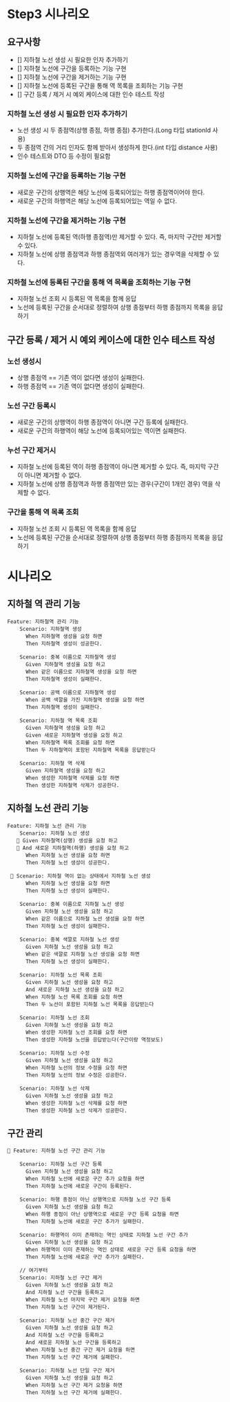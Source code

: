 # Step3 시나리오  
## 요구사항  
* [] 지하철 노선 생성 시 필요한 인자 추가하기
* [] 지하철 노선에 구간을 등록하는 기능 구현
* [] 지하철 노선에 구간을 제거하는 기능 구현
* [] 지하철 노선에 등록된 구간을 통해 역 목록을 조회하는 기능 구현
* [] 구간 등록 / 제거 시 예외 케이스에 대한 인수 테스트 작성
  
### 지하철 노선 생성 시 필요한 인자 추가하기   

* 노선 생성 시 두 종점역(상행 종점, 하행 종점) 추가한다.(Long 타입 stationId 사용)   
* 두 종점역 간의 거리 인자도 함께 받아서 생성하게 한다.(int 타입 distance 사용)     
* 인수 테스트와 DTO 등 수정이 필요함   
   
### 지하철 노선에 구간을 등록하는 기능 구현    
  
* 새로운 구간의 상행역은 해당 노선에 등록되어있는 하행 종점역이어야 한다.     
* 새로운 구간의 하행역은 해당 노선에 등록되어있는 역일 수 없다.  

### 지하철 노선에 구간을 제거하는 기능 구현

* 지하철 노선에 등록된 역(하행 종점역)만 제거할 수 있다. 즉, 마지막 구간만 제거할 수 있다.
* 지하철 노선에 상행 종점역과 하행 종점역외 여러개가 있는 경우역을 삭제할 수 있다.

### 지하철 노선에 등록된 구간을 통해 역 목록을 조회하는 기능 구현

* 지하철 노선 조회 시 등록된 역 목록을 함께 응답
* 노선에 등록된 구간을 순서대로 정렬하여 상행 종점부터 하행 종점까지 목록을 응답하기

## 구간 등록 / 제거 시 예외 케이스에 대한 인수 테스트 작성

### 노선 생성시 

* 상행 종점역 == 기존 역이 없다면 생성이 실패한다.    
* 하행 종점역 == 기존 역이 없다면 생성이 실패한다.    

### 노선 구간 등록시 

* 새로운 구간의 상행역이 하행 종점역이 아니면 구간 등록에 실패한다.    
* 새로운 구간의 하행역이 해당 노선에 등록되어있는 역이면 실패한다.    

### 누선 구간 제거시 
    
* 지하철 노선에 등록된 역이 하행 종점역이 아니면 제거할 수 있다. 즉, 마지막 구간이 아니면 제거할 수 없다.        
* 지하철 노선에 상행 종점역과 하행 종점역만 있는 경우(구간이 1개인 경우) 역을 삭제할 수 없다.  

### 구간을 통해 역 목록 조회
* 지하철 노선 조회 시 등록된 역 목록을 함께 응답
* 노선에 등록된 구간을 순서대로 정렬하여 상행 종점부터 하행 종점까지 목록을 응답하기

# 시나리오  
## 지하철 역 관리 기능 
```properties
Feature: 지하철역 관리 기능
    Scenario: 지하철역 생성
      When 지하철역 생성을 요청 하면
      Then 지하철역 생성이 성공한다.

    Scenario: 중복 이름으로 지하철역 생성
      Given 지하철역 생성을 요청 하고
      When 같은 이름으로 지하철역 생성을 요청 하면
      Then 지하철역 생성이 실패한다.
    
    Scenario: 공백 이름으로 지하철역 생성
      When 공백 색깔을 가진 지하철역 생성을 요청 하면
      Then 지하철역 생성이 실패한다.

    Scenario: 지하철 역 목록 조회
      Given 지하철역 생성을 요청 하고
      Given 새로운 지하철역 생성을 요청 하고
      When 지하철역 목록 조회를 요청 하면
      Then 두 지하철역이 포함된 지하철역 목록을 응답받는다
 
    Scenario: 지하철 역 삭제
      Given 지하철역 생성을 요청 하고
      When 생성한 지하철역 삭제를 요청 하면
      Then 생성한 지하철역 삭제가 성공한다. 
```

## 지하철 노선 관리 기능 
```properties
Feature: 지하철 노선 관리 기능
    Scenario: 지하철 노선 생성
   🥕 Given 지하철역(상행) 생성을 요청 하고
   🥕 And 새로운 지하철역(하행) 생성을 요청 하고
      When 지하철 노선 생성을 요청 하면
      Then 지하철 노선 생성이 성공한다.

 🥕 Scenario: 지하철 역이 없는 상태에서 지하철 노선 생성
      When 지하철 노선 생성을 요청 하면
      Then 지하철 노선 생성이 실패한다.

    Scenario: 중복 이름으로 지하철 노선 생성
      Given 지하철 노선 생성을 요청 하고
      When 같은 이름으로 지하철 노선 생성을 요청 하면
      Then 지하철 노선 생성이 실패한다.
    
    Scenario: 중복 색깔로 지하철 노선 생성
      Given 지하철 노선 생성을 요청 하고
      When 같은 색깔로 지하철 노선 생성을 요청 하면
      Then 지하철 노선 생성이 실패한다.

    Scenario: 지하철 노선 목록 조회
      Given 지하철 노선 생성을 요청 하고
      And 새로운 지하철 노선 생성을 요청 하고
      When 지하철 노선 목록 조회를 요청 하면
      Then 두 노선이 포함된 지하철 노선 목록을 응답받는다
 
    Scenario: 지하철 노선 조회  
      Given 지하철 노선 생성을 요청 하고  
      When 생성한 지하철 노선 조회를 요청 하면  
      Then 생성한 지하철 노선을 응답받는다(구간이랑 역정보도)  

    Scenario: 지하철 노선 수정
      Given 지하철 노선 생성을 요청 하고
      When 지하철 노선의 정보 수정을 요청 하면
      Then 지하철 노선의 정보 수정은 성공한다.

    Scenario: 지하철 노선 삭제
      Given 지하철 노선 생성을 요청 하고
      When 생성한 지하철 노선 삭제를 요청 하면
      Then 생성한 지하철 노선 삭제가 성공한다.
```

## 구간 관리 

```properties
🥕 Feature: 지하철 노선 구간 관리 기능

    Scenario: 지하철 노선 구간 등록
      Given 지하철 노선 생성을 요청 하고
      When 지하철 노선에 새로운 구간 추가 요청을 하면
      Then 지하철 노선에 새로운 구간이 등록된다.

    Scenario: 하행 종점이 아닌 상행역으로 지하철 노선 구간 등록
      Given 지하철 노선 생성을 요청 하고
      When 하행 종점이 아닌 상행역으로 새로운 구간 등록 요청을 하면
      Then 지하철 노선에 새로운 구간 추가가 실패한다.

    Scenario: 하행역이 이미 존재하는 역인 상태로 지하철 노선 구간 추가
      Given 지하철 노선 생성을 요청 하고
      When 하행역이 이미 존재하는 역인 상태로 새로운 구간 등록 요청을 하면
      Then 지하철 노선에 새로운 구간 추가가 실패한다.

    // 여기부터 
    Scenario: 지하철 노선 구간 제거
      Given 지하철 노선 생성을 요청 하고
      And 지하철 노선 구간을 등록하고
      When 지하철 노선 마지막 구간 제거 요청을 하면
      Then 지하철 노선 구간이 제거된다.

    Scenario: 지하철 노선 중간 구간 제거
      Given 지하철 노선 생성을 요청 하고
      And 지하철 노선 구간을 등록하고
      And 새로운 지하철 노선 구간을 등록하고
      When 지하철 노선 중간 구간 제거 요청을 하면
      Then 지하철 노선 구간 제거에 실패한다.

    Scenario: 지하철 노선 단일 구간 제거
      Given 지하철 노선 생성을 요청 하고
      When 지하철 노선 구간 제거 요청을 하면
      Then 지하철 노선 구간 제거에 실패한다.
```
